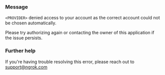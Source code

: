 
### Message
<code>&lt;PROVIDER&gt;</code> denied access to your account as the correct account could not be chosen automatically.

Please try authorizing again or contacting the owner of this application if the issue persists.

### Further help
If you're having trouble resolving this error, please reach out to [support@ngrok.com](mailto:support@ngrok.com?subject=Help%20with%20ERR_NGROK_5531)

